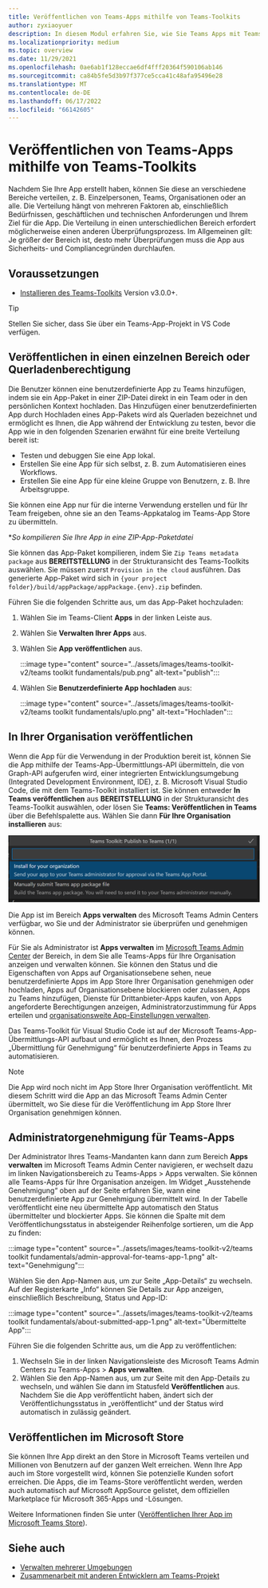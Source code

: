 ```yaml
---
title: Veröffentlichen von Teams-Apps mithilfe von Teams-Toolkits
author: zyxiaoyuer
description: In diesem Modul erfahren Sie, wie Sie Teams Apps mit Teams Toolkit veröffentlichen und in einzelnen Bereichen oder Querladen-Berechtigungen veröffentlichen.
ms.localizationpriority: medium
ms.topic: overview
ms.date: 11/29/2021
ms.openlocfilehash: 0ae6ab1f128eccae6df4fff20364f590106ab146
ms.sourcegitcommit: ca84b5fe5d3b97f377ce5cca41c48afa95496e28
ms.translationtype: MT
ms.contentlocale: de-DE
ms.lasthandoff: 06/17/2022
ms.locfileid: "66142605"
---
```

# <a name="publish-teams-apps-using-teams-toolkit"></a>Veröffentlichen von Teams-Apps mithilfe von Teams-Toolkits

Nachdem Sie Ihre App erstellt haben, können Sie diese an verschiedene Bereiche verteilen, z. B. Einzelpersonen, Teams, Organisationen oder an alle. Die Verteilung hängt von mehreren Faktoren ab, einschließlich Bedürfnissen, geschäftlichen und technischen Anforderungen und Ihrem Ziel für die App. Die Verteilung in einen unterschiedlichen Bereich erfordert möglicherweise einen anderen Überprüfungsprozess. Im Allgemeinen gilt: Je größer der Bereich ist, desto mehr Überprüfungen muss die App aus Sicherheits- und Compliancegründen durchlaufen.

## <a name="prerequisite"></a>Voraussetzungen

* [Installieren des Teams-Toolkits](https://marketplace.visualstudio.com/items?itemName=TeamsDevApp.ms-teams-vscode-extension) Version v3.0.0+.

> [!TIP]
> Stellen Sie sicher, dass Sie über ein Teams-App-Projekt in VS Code verfügen.

## <a name="publish-to-individual-scope-or-sideload-permission"></a>Veröffentlichen in einen einzelnen Bereich oder Querladenberechtigung

Die Benutzer können eine benutzerdefinierte App zu Teams hinzufügen, indem sie ein App-Paket in einer ZIP-Datei direkt in ein Team oder in den persönlichen Kontext hochladen. Das Hinzufügen einer benutzerdefinierten App durch Hochladen eines App-Pakets wird als Querladen bezeichnet und ermöglicht es Ihnen, die App während der Entwicklung zu testen, bevor die App wie in den folgenden Szenarien erwähnt für eine breite Verteilung bereit ist:

* Testen und debuggen Sie eine App lokal.
* Erstellen Sie eine App für sich selbst, z. B. zum Automatisieren eines Workflows.
* Erstellen Sie eine App für eine kleine Gruppe von Benutzern, z. B. Ihre Arbeitsgruppe.

Sie können eine App nur für die interne Verwendung erstellen und für Ihr Team freigeben, ohne sie an den Teams-Appkatalog im Teams-App Store zu übermitteln.

**So kompilieren Sie Ihre App in eine *ZIP-App-Paketdatei**

Sie können das App-Paket kompilieren, indem Sie `Zip Teams metadata package` aus **BEREITSTELLUNG** in der Strukturansicht des Teams-Toolkits auswählen. Sie müssen zuerst `Provision in the cloud` ausführen. Das generierte App-Paket wird sich in `{your project folder}/build/appPackage/appPackage.{env}.zip` befinden.

Führen Sie die folgenden Schritte aus, um das App-Paket hochzuladen:

1. Wählen Sie im Teams-Client **Apps** in der linken Leiste aus.
2. Wählen Sie **Verwalten Ihrer Apps** aus.
3. Wählen Sie **App veröffentlichen** aus.

   :::image type="content" source="../assets/images/teams-toolkit-v2/teams toolkit fundamentals/pub.png" alt-text="publish":::

4. Wählen Sie **Benutzerdefinierte App hochladen** aus:

   :::image type="content" source="../assets/images/teams-toolkit-v2/teams toolkit fundamentals/uplo.png" alt-text="Hochladen":::

## <a name="publish-to-your-organization"></a>In Ihrer Organisation veröffentlichen

Wenn die App für die Verwendung in der Produktion bereit ist, können Sie die App mithilfe der Teams-App-Übermittlungs-API übermitteln, die von Graph-API aufgerufen wird, einer integrierten Entwicklungsumgebung (Integrated Development Environment, IDE), z. B. Microsoft Visual Studio Code, die mit dem Teams-Toolkit installiert ist. Sie können entweder **In Teams veröffentlichen** aus **BEREITSTELLUNG** in der Strukturansicht des Teams-Toolkit auswählen, oder lösen Sie **Teams: Veröffentlichen in Teams** über die Befehlspalette aus. Wählen Sie dann **Für Ihre Organisation installieren** aus:

![Für Ihre Organisation installieren](./images/installforyourorganization.png)

Die App ist im Bereich **Apps verwalten** des Microsoft Teams Admin Centers verfügbar, wo Sie und der Administrator sie überprüfen und genehmigen können.

Für Sie als Administrator ist **Apps verwalten** im [Microsoft Teams Admin Center](https://admin.teams.microsoft.com/policies/manage-apps) der Bereich, in dem Sie alle Teams-Apps für Ihre Organisation anzeigen und verwalten können. Sie können den Status und die Eigenschaften von Apps auf Organisationsebene sehen, neue benutzerdefinierte Apps im App Store Ihrer Organisation genehmigen oder hochladen, Apps auf Organisationsebene blockieren oder zulassen, Apps zu Teams hinzufügen, Dienste für Drittanbieter-Apps kaufen, von Apps angeforderte Berechtigungen anzeigen, Administratorzustimmung für Apps erteilen und [organisationsweite App-Einstellungen verwalten](https://admin.teams.microsoft.com/policies/manage-apps).

Das Teams-Toolkit für Visual Studio Code ist auf der Microsoft Teams-App-Übermittlungs-API aufbaut und ermöglicht es Ihnen, den Prozess „Übermittlung für Genehmigung“ für benutzerdefinierte Apps in Teams zu automatisieren.

> [!NOTE]
> Die App wird noch nicht im App Store Ihrer Organisation veröffentlicht. Mit diesem Schritt wird die App an das Microsoft Teams Admin Center übermittelt, wo Sie diese für die Veröffentlichung im App Store Ihrer Organisation genehmigen können.

## <a name="admin-approval-for-teams-apps"></a>Administratorgenehmigung für Teams-Apps

Der Administrator Ihres Teams-Mandanten kann dann zum Bereich **Apps verwalten** im Microsoft Teams Admin Center navigieren, er wechselt dazu im linken Navigationsbereich zu Teams-Apps > Apps verwalten. Sie können alle Teams-Apps für Ihre Organisation anzeigen. Im Widget „Ausstehende Genehmigung“ oben auf der Seite erfahren Sie, wann eine benutzerdefinierte App zur Genehmigung übermittelt wird.
In der Tabelle veröffentlicht eine neu übermittelte App automatisch den Status übermittelter und blockierter Apps. Sie können die Spalte mit dem Veröffentlichungsstatus in absteigender Reihenfolge sortieren, um die App zu finden:

 :::image type="content" source="../assets/images/teams-toolkit-v2/teams toolkit fundamentals/admin-approval-for-teams-app-1.png" alt-text="Genehmigung":::

Wählen Sie den App-Namen aus, um zur Seite „App-Details“ zu wechseln. Auf der Registerkarte „Info“ können Sie Details zur App anzeigen, einschließlich Beschreibung, Status und App-ID:

 :::image type="content" source="../assets/images/teams-toolkit-v2/teams toolkit fundamentals/about-submitted-app-1.png" alt-text="Übermittelte App":::

Führen Sie die folgenden Schritte aus, um die App zu veröffentlichen:

1. Wechseln Sie in der linken Navigationsleiste des Microsoft Teams Admin Centers zu Teams-Apps > **Apps verwalten**.
2. Wählen Sie den App-Namen aus, um zur Seite mit den App-Details zu wechseln, und wählen Sie dann im Statusfeld **Veröffentlichen** aus.
Nachdem Sie die App veröffentlicht haben, ändert sich der Veröffentlichungsstatus in „veröffentlicht“ und der Status wird automatisch in zulässig geändert.

## <a name="publish-to-microsoft-store"></a>Veröffentlichen im Microsoft Store

Sie können Ihre App direkt an den Store in Microsoft Teams verteilen und Millionen von Benutzern auf der ganzen Welt erreichen. Wenn Ihre App auch im Store vorgestellt wird, können Sie potenzielle Kunden sofort erreichen. Die Apps, die im Teams-Store veröffentlicht werden, werden auch automatisch auf Microsoft AppSource gelistet, dem offiziellen Marketplace für Microsoft 365-Apps und -Lösungen.

Weitere Informationen finden Sie unter ([Veröffentlichen Ihrer App im Microsoft Teams Store](../concepts/deploy-and-publish/appsource/publish.md#publish-your-app-to-the-microsoft-teams-store)).

## <a name="see-also"></a>Siehe auch

* [Verwalten mehrerer Umgebungen](TeamsFx-multi-env.md)
* [Zusammenarbeit mit anderen Entwicklern am Teams-Projekt](TeamsFx-collaboration.md)
